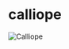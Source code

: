 # calliope

![Calliope](https://user-images.githubusercontent.com/17924059/204841825-e21a5387-4348-4b0c-9b8e-bce636e6eb0d.jpg)
